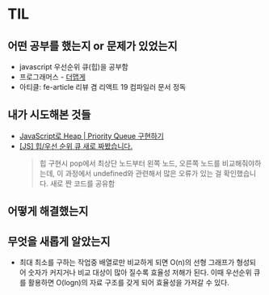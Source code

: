 # TIL 

## 어떤 공부를 했는지 or 문제가 있었는지
- javascript 우선순위 큐(힙)을 공부함
- 프로그래머스 - [더맵게](https://school.programmers.co.kr/learn/courses/30/lessons/42626?language=javascript)
- 아티클: fe-article 리뷰 겸 리액트 19 컴파일러 문서 정독

## 내가 시도해본 것들
- [JavaScript로 Heap | Priority Queue 구현하기
](https://jun-choi-4928.medium.com/javascript%EB%A1%9C-heap-priority-queue-%EA%B5%AC%ED%98%84%ED%95%98%EA%B8%B0-8bc13bf095d9)
- [[JS] 힙/우선 순위 큐 새로 짜봤습니다.](https://dev-russel.tistory.com/55) 
  > 힙 구현시 pop에서 최상단 노드부터 왼쪽 노드, 오른쪽 노드를 비교해줘야하는데, 이 과정에서 undefined와 관련해서 많은 오류가 있는 걸 확인했습니다. 새로 짠 코드를 공유함

## 어떻게 해결했는지

## 무엇을 새롭게 알았는지
- 최대 최소를 구하는 작업중 배열로만 비교하게 되면 O(n)의 선형 그래프가 형성되어 숫자가 커지거나 비교 대상이 많아 질수록 효율성 저해가 된다. 이때 우선순위 큐를 활용하면 O(logn)의 자료 구조를 갖게 되어 효율성을 가져갈 수 있다.
